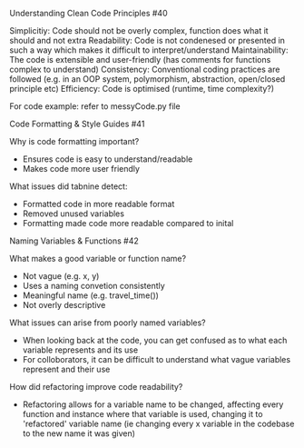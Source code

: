 Understanding Clean Code Principles #40
 
 Simplicitiy: Code should not be overly complex, function does what it should and not extra
 Readability: Code is not condenesed or presented in such a way which makes it difficult to interpret/understand
 Maintainability: The code is extensible and user-friendly (has comments for functions complex to understand)
 Consistency: Conventional coding practices are followed (e.g. in an OOP system, polymorphism, abstraction, open/closed principle etc)
 Efficiency: Code is optimised (runtime, time complexity?)
 
 For code example: refer to messyCode.py file

Code Formatting & Style Guides #41

Why is code formatting important?
- Ensures code is easy to understand/readable
- Makes code more user friendly

What issues did tabnine detect:
- Formatted code in more readable format
- Removed unused variables
- Formatting made code more readable compared to inital

Naming Variables & Functions #42

What makes a good variable or function name?
- Not vague (e.g. x, y)
- Uses a naming convetion consistently
- Meaningful name (e.g. travel_time())
- Not overly descriptive

What issues can arise from poorly named variables?
- When looking back at the code, you can get confused as to what each variable represents and its use 
- For colloborators, it can be difficult to understand what vague variables represent and their use

How did refactoring improve code readability?
- Refactoring allows for a variable name to be changed, affecting every function and instance where that variable is used, changing it to 'refactored' variable name (ie changing every x variable in the codebase to the new name it was given)